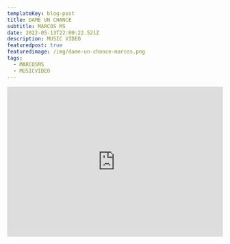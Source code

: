```yaml
---
templateKey: blog-post
title: DAME UN CHANCE
subtitle: MARCOS MS
date: 2022-05-13T22:00:22.521Z
description: MUSIC VIDEO
featuredpost: true
featuredimage: /img/dame-un-chance-marcos.png
tags:
  - MARCOSMS
  - MUSICVIDEO
---
```

<iframe width="100%" height="350px" src="https://www.youtube.com/embed/K8ma6ShMd2E" title="YouTube video player" frameborder="0" allow="accelerometer; autoplay; clipboard-write; encrypted-media; gyroscope; picture-in-picture" allowfullscreen></iframe>